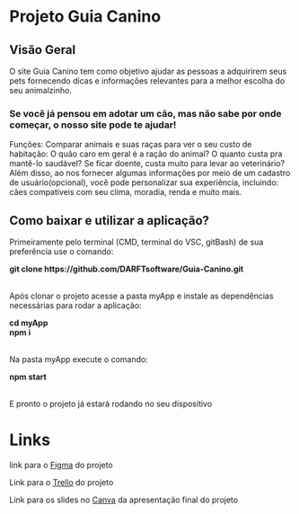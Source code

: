<html>
  <body>
    <h1>Projeto Guia Canino</h1>
    <div>
      <h2>Visão Geral</h2>
      <p>
        O site Guia Canino tem como objetivo ajudar as pessoas a adquirirem seus pets fornecendo dicas e informações relevantes para a melhor escolha do seu animalzinho.</p> 
      <h3>Se você já pensou em adotar um cão, mas não sabe por onde começar, o nosso site pode te ajudar!</h3>
      <p>
        Funções: Comparar animais e suas raças para ver o seu custo de habitação: O quão caro em geral é a ração do animal? O quanto custa pra mantê-lo saudável? Se ficar doente, custa muito para levar ao veterinário? Além disso, ao nos fornecer algumas informações por meio de um cadastro de usuário(opcional), você pode personalizar sua experiência, incluindo: cães compatíveis com seu clima, moradia, renda e muito mais.
      </p>
      <h2>Como baixar e utilizar a aplicação?</h2>
      <p>
        Primeiramente pelo terminal (CMD, terminal do VSC, gitBash) de sua preferência use o comando:
      </p>
      <strong>
        git clone https://github.com/DARFTsoftware/Guia-Canino.git
      </strong>
      <div><br></div>
      <p>
        Após clonar o projeto acesse a pasta myApp e instale as dependências necessárias para rodar a aplicação:
      </p>
      <strong>cd myApp</strong><br>
      <strong>npm i</strong>
      <div><br></div>
      <p>Na pasta myApp execute o comando:</p>
      <strong>npm start</strong>
      <div><br></div>
      <p> E pronto o projeto já estará rodando no seu dispositivo
    </div>
      <div>
        <h1>Links</h1>
        <p>link para o <a href="https://www.figma.com/file/hHrI7twJZW6EQoLtEiJgHd/Guia-Canino?type=design&node-id=0-1&mode=design&t=tRn7X2RU2LAaYVI6-0">Figma</a> do projeto</p>
        <p>Link para o <a href="https://trello.com/b/WVSMscgX/kanban-equipe-darft">Trello</a> do projeto</p>
        <p>Link para os slides no <a href="https://www.canva.com/design/DAGDO1AYqMk/caOo9sz8mz-GCZPRtiOZgg/edit
          ">Canva</a> da apresentação final do projeto</p>
      </div>
    </div>
  </body>
</html>
